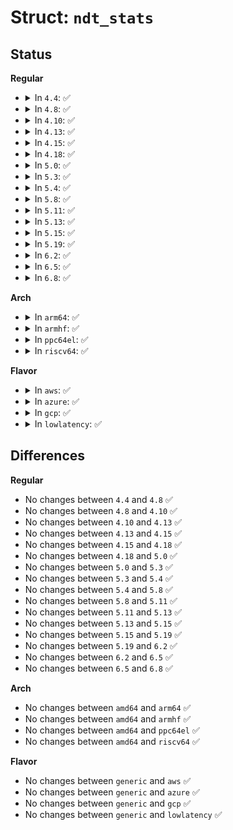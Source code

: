 # Struct: <code>ndt_stats</code>

## Status
<b>Regular</b>
<ul>
<li>
<details>
<summary>In <code>4.4</code>: ✅</summary>

```c
struct ndt_stats {
    __u64 ndts_allocs;
    __u64 ndts_destroys;
    __u64 ndts_hash_grows;
    __u64 ndts_res_failed;
    __u64 ndts_lookups;
    __u64 ndts_hits;
    __u64 ndts_rcv_probes_mcast;
    __u64 ndts_rcv_probes_ucast;
    __u64 ndts_periodic_gc_runs;
    __u64 ndts_forced_gc_runs;
    __u64 ndts_table_fulls;
};
```
</details>
</li>
<li>
<details>
<summary>In <code>4.8</code>: ✅</summary>

```c
struct ndt_stats {
    __u64 ndts_allocs;
    __u64 ndts_destroys;
    __u64 ndts_hash_grows;
    __u64 ndts_res_failed;
    __u64 ndts_lookups;
    __u64 ndts_hits;
    __u64 ndts_rcv_probes_mcast;
    __u64 ndts_rcv_probes_ucast;
    __u64 ndts_periodic_gc_runs;
    __u64 ndts_forced_gc_runs;
    __u64 ndts_table_fulls;
};
```
</details>
</li>
<li>
<details>
<summary>In <code>4.10</code>: ✅</summary>

```c
struct ndt_stats {
    __u64 ndts_allocs;
    __u64 ndts_destroys;
    __u64 ndts_hash_grows;
    __u64 ndts_res_failed;
    __u64 ndts_lookups;
    __u64 ndts_hits;
    __u64 ndts_rcv_probes_mcast;
    __u64 ndts_rcv_probes_ucast;
    __u64 ndts_periodic_gc_runs;
    __u64 ndts_forced_gc_runs;
    __u64 ndts_table_fulls;
};
```
</details>
</li>
<li>
<details>
<summary>In <code>4.13</code>: ✅</summary>

```c
struct ndt_stats {
    __u64 ndts_allocs;
    __u64 ndts_destroys;
    __u64 ndts_hash_grows;
    __u64 ndts_res_failed;
    __u64 ndts_lookups;
    __u64 ndts_hits;
    __u64 ndts_rcv_probes_mcast;
    __u64 ndts_rcv_probes_ucast;
    __u64 ndts_periodic_gc_runs;
    __u64 ndts_forced_gc_runs;
    __u64 ndts_table_fulls;
};
```
</details>
</li>
<li>
<details>
<summary>In <code>4.15</code>: ✅</summary>

```c
struct ndt_stats {
    __u64 ndts_allocs;
    __u64 ndts_destroys;
    __u64 ndts_hash_grows;
    __u64 ndts_res_failed;
    __u64 ndts_lookups;
    __u64 ndts_hits;
    __u64 ndts_rcv_probes_mcast;
    __u64 ndts_rcv_probes_ucast;
    __u64 ndts_periodic_gc_runs;
    __u64 ndts_forced_gc_runs;
    __u64 ndts_table_fulls;
};
```
</details>
</li>
<li>
<details>
<summary>In <code>4.18</code>: ✅</summary>

```c
struct ndt_stats {
    __u64 ndts_allocs;
    __u64 ndts_destroys;
    __u64 ndts_hash_grows;
    __u64 ndts_res_failed;
    __u64 ndts_lookups;
    __u64 ndts_hits;
    __u64 ndts_rcv_probes_mcast;
    __u64 ndts_rcv_probes_ucast;
    __u64 ndts_periodic_gc_runs;
    __u64 ndts_forced_gc_runs;
    __u64 ndts_table_fulls;
};
```
</details>
</li>
<li>
<details>
<summary>In <code>5.0</code>: ✅</summary>

```c
struct ndt_stats {
    __u64 ndts_allocs;
    __u64 ndts_destroys;
    __u64 ndts_hash_grows;
    __u64 ndts_res_failed;
    __u64 ndts_lookups;
    __u64 ndts_hits;
    __u64 ndts_rcv_probes_mcast;
    __u64 ndts_rcv_probes_ucast;
    __u64 ndts_periodic_gc_runs;
    __u64 ndts_forced_gc_runs;
    __u64 ndts_table_fulls;
};
```
</details>
</li>
<li>
<details>
<summary>In <code>5.3</code>: ✅</summary>

```c
struct ndt_stats {
    __u64 ndts_allocs;
    __u64 ndts_destroys;
    __u64 ndts_hash_grows;
    __u64 ndts_res_failed;
    __u64 ndts_lookups;
    __u64 ndts_hits;
    __u64 ndts_rcv_probes_mcast;
    __u64 ndts_rcv_probes_ucast;
    __u64 ndts_periodic_gc_runs;
    __u64 ndts_forced_gc_runs;
    __u64 ndts_table_fulls;
};
```
</details>
</li>
<li>
<details>
<summary>In <code>5.4</code>: ✅</summary>

```c
struct ndt_stats {
    __u64 ndts_allocs;
    __u64 ndts_destroys;
    __u64 ndts_hash_grows;
    __u64 ndts_res_failed;
    __u64 ndts_lookups;
    __u64 ndts_hits;
    __u64 ndts_rcv_probes_mcast;
    __u64 ndts_rcv_probes_ucast;
    __u64 ndts_periodic_gc_runs;
    __u64 ndts_forced_gc_runs;
    __u64 ndts_table_fulls;
};
```
</details>
</li>
<li>
<details>
<summary>In <code>5.8</code>: ✅</summary>

```c
struct ndt_stats {
    __u64 ndts_allocs;
    __u64 ndts_destroys;
    __u64 ndts_hash_grows;
    __u64 ndts_res_failed;
    __u64 ndts_lookups;
    __u64 ndts_hits;
    __u64 ndts_rcv_probes_mcast;
    __u64 ndts_rcv_probes_ucast;
    __u64 ndts_periodic_gc_runs;
    __u64 ndts_forced_gc_runs;
    __u64 ndts_table_fulls;
};
```
</details>
</li>
<li>
<details>
<summary>In <code>5.11</code>: ✅</summary>

```c
struct ndt_stats {
    __u64 ndts_allocs;
    __u64 ndts_destroys;
    __u64 ndts_hash_grows;
    __u64 ndts_res_failed;
    __u64 ndts_lookups;
    __u64 ndts_hits;
    __u64 ndts_rcv_probes_mcast;
    __u64 ndts_rcv_probes_ucast;
    __u64 ndts_periodic_gc_runs;
    __u64 ndts_forced_gc_runs;
    __u64 ndts_table_fulls;
};
```
</details>
</li>
<li>
<details>
<summary>In <code>5.13</code>: ✅</summary>

```c
struct ndt_stats {
    __u64 ndts_allocs;
    __u64 ndts_destroys;
    __u64 ndts_hash_grows;
    __u64 ndts_res_failed;
    __u64 ndts_lookups;
    __u64 ndts_hits;
    __u64 ndts_rcv_probes_mcast;
    __u64 ndts_rcv_probes_ucast;
    __u64 ndts_periodic_gc_runs;
    __u64 ndts_forced_gc_runs;
    __u64 ndts_table_fulls;
};
```
</details>
</li>
<li>
<details>
<summary>In <code>5.15</code>: ✅</summary>

```c
struct ndt_stats {
    __u64 ndts_allocs;
    __u64 ndts_destroys;
    __u64 ndts_hash_grows;
    __u64 ndts_res_failed;
    __u64 ndts_lookups;
    __u64 ndts_hits;
    __u64 ndts_rcv_probes_mcast;
    __u64 ndts_rcv_probes_ucast;
    __u64 ndts_periodic_gc_runs;
    __u64 ndts_forced_gc_runs;
    __u64 ndts_table_fulls;
};
```
</details>
</li>
<li>
<details>
<summary>In <code>5.19</code>: ✅</summary>

```c
struct ndt_stats {
    __u64 ndts_allocs;
    __u64 ndts_destroys;
    __u64 ndts_hash_grows;
    __u64 ndts_res_failed;
    __u64 ndts_lookups;
    __u64 ndts_hits;
    __u64 ndts_rcv_probes_mcast;
    __u64 ndts_rcv_probes_ucast;
    __u64 ndts_periodic_gc_runs;
    __u64 ndts_forced_gc_runs;
    __u64 ndts_table_fulls;
};
```
</details>
</li>
<li>
<details>
<summary>In <code>6.2</code>: ✅</summary>

```c
struct ndt_stats {
    __u64 ndts_allocs;
    __u64 ndts_destroys;
    __u64 ndts_hash_grows;
    __u64 ndts_res_failed;
    __u64 ndts_lookups;
    __u64 ndts_hits;
    __u64 ndts_rcv_probes_mcast;
    __u64 ndts_rcv_probes_ucast;
    __u64 ndts_periodic_gc_runs;
    __u64 ndts_forced_gc_runs;
    __u64 ndts_table_fulls;
};
```
</details>
</li>
<li>
<details>
<summary>In <code>6.5</code>: ✅</summary>

```c
struct ndt_stats {
    __u64 ndts_allocs;
    __u64 ndts_destroys;
    __u64 ndts_hash_grows;
    __u64 ndts_res_failed;
    __u64 ndts_lookups;
    __u64 ndts_hits;
    __u64 ndts_rcv_probes_mcast;
    __u64 ndts_rcv_probes_ucast;
    __u64 ndts_periodic_gc_runs;
    __u64 ndts_forced_gc_runs;
    __u64 ndts_table_fulls;
};
```
</details>
</li>
<li>
<details>
<summary>In <code>6.8</code>: ✅</summary>

```c
struct ndt_stats {
    __u64 ndts_allocs;
    __u64 ndts_destroys;
    __u64 ndts_hash_grows;
    __u64 ndts_res_failed;
    __u64 ndts_lookups;
    __u64 ndts_hits;
    __u64 ndts_rcv_probes_mcast;
    __u64 ndts_rcv_probes_ucast;
    __u64 ndts_periodic_gc_runs;
    __u64 ndts_forced_gc_runs;
    __u64 ndts_table_fulls;
};
```
</details>
</li>
</ul>
<b>Arch</b>
<ul>
<li>
<details>
<summary>In <code>arm64</code>: ✅</summary>

```c
struct ndt_stats {
    __u64 ndts_allocs;
    __u64 ndts_destroys;
    __u64 ndts_hash_grows;
    __u64 ndts_res_failed;
    __u64 ndts_lookups;
    __u64 ndts_hits;
    __u64 ndts_rcv_probes_mcast;
    __u64 ndts_rcv_probes_ucast;
    __u64 ndts_periodic_gc_runs;
    __u64 ndts_forced_gc_runs;
    __u64 ndts_table_fulls;
};
```
</details>
</li>
<li>
<details>
<summary>In <code>armhf</code>: ✅</summary>

```c
struct ndt_stats {
    __u64 ndts_allocs;
    __u64 ndts_destroys;
    __u64 ndts_hash_grows;
    __u64 ndts_res_failed;
    __u64 ndts_lookups;
    __u64 ndts_hits;
    __u64 ndts_rcv_probes_mcast;
    __u64 ndts_rcv_probes_ucast;
    __u64 ndts_periodic_gc_runs;
    __u64 ndts_forced_gc_runs;
    __u64 ndts_table_fulls;
};
```
</details>
</li>
<li>
<details>
<summary>In <code>ppc64el</code>: ✅</summary>

```c
struct ndt_stats {
    __u64 ndts_allocs;
    __u64 ndts_destroys;
    __u64 ndts_hash_grows;
    __u64 ndts_res_failed;
    __u64 ndts_lookups;
    __u64 ndts_hits;
    __u64 ndts_rcv_probes_mcast;
    __u64 ndts_rcv_probes_ucast;
    __u64 ndts_periodic_gc_runs;
    __u64 ndts_forced_gc_runs;
    __u64 ndts_table_fulls;
};
```
</details>
</li>
<li>
<details>
<summary>In <code>riscv64</code>: ✅</summary>

```c
struct ndt_stats {
    __u64 ndts_allocs;
    __u64 ndts_destroys;
    __u64 ndts_hash_grows;
    __u64 ndts_res_failed;
    __u64 ndts_lookups;
    __u64 ndts_hits;
    __u64 ndts_rcv_probes_mcast;
    __u64 ndts_rcv_probes_ucast;
    __u64 ndts_periodic_gc_runs;
    __u64 ndts_forced_gc_runs;
    __u64 ndts_table_fulls;
};
```
</details>
</li>
</ul>
<b>Flavor</b>
<ul>
<li>
<details>
<summary>In <code>aws</code>: ✅</summary>

```c
struct ndt_stats {
    __u64 ndts_allocs;
    __u64 ndts_destroys;
    __u64 ndts_hash_grows;
    __u64 ndts_res_failed;
    __u64 ndts_lookups;
    __u64 ndts_hits;
    __u64 ndts_rcv_probes_mcast;
    __u64 ndts_rcv_probes_ucast;
    __u64 ndts_periodic_gc_runs;
    __u64 ndts_forced_gc_runs;
    __u64 ndts_table_fulls;
};
```
</details>
</li>
<li>
<details>
<summary>In <code>azure</code>: ✅</summary>

```c
struct ndt_stats {
    __u64 ndts_allocs;
    __u64 ndts_destroys;
    __u64 ndts_hash_grows;
    __u64 ndts_res_failed;
    __u64 ndts_lookups;
    __u64 ndts_hits;
    __u64 ndts_rcv_probes_mcast;
    __u64 ndts_rcv_probes_ucast;
    __u64 ndts_periodic_gc_runs;
    __u64 ndts_forced_gc_runs;
    __u64 ndts_table_fulls;
};
```
</details>
</li>
<li>
<details>
<summary>In <code>gcp</code>: ✅</summary>

```c
struct ndt_stats {
    __u64 ndts_allocs;
    __u64 ndts_destroys;
    __u64 ndts_hash_grows;
    __u64 ndts_res_failed;
    __u64 ndts_lookups;
    __u64 ndts_hits;
    __u64 ndts_rcv_probes_mcast;
    __u64 ndts_rcv_probes_ucast;
    __u64 ndts_periodic_gc_runs;
    __u64 ndts_forced_gc_runs;
    __u64 ndts_table_fulls;
};
```
</details>
</li>
<li>
<details>
<summary>In <code>lowlatency</code>: ✅</summary>

```c
struct ndt_stats {
    __u64 ndts_allocs;
    __u64 ndts_destroys;
    __u64 ndts_hash_grows;
    __u64 ndts_res_failed;
    __u64 ndts_lookups;
    __u64 ndts_hits;
    __u64 ndts_rcv_probes_mcast;
    __u64 ndts_rcv_probes_ucast;
    __u64 ndts_periodic_gc_runs;
    __u64 ndts_forced_gc_runs;
    __u64 ndts_table_fulls;
};
```
</details>
</li>
</ul>

## Differences
<b>Regular</b>
<ul>
<li>
No changes between <code>4.4</code> and <code>4.8</code> ✅
</li>
<li>
No changes between <code>4.8</code> and <code>4.10</code> ✅
</li>
<li>
No changes between <code>4.10</code> and <code>4.13</code> ✅
</li>
<li>
No changes between <code>4.13</code> and <code>4.15</code> ✅
</li>
<li>
No changes between <code>4.15</code> and <code>4.18</code> ✅
</li>
<li>
No changes between <code>4.18</code> and <code>5.0</code> ✅
</li>
<li>
No changes between <code>5.0</code> and <code>5.3</code> ✅
</li>
<li>
No changes between <code>5.3</code> and <code>5.4</code> ✅
</li>
<li>
No changes between <code>5.4</code> and <code>5.8</code> ✅
</li>
<li>
No changes between <code>5.8</code> and <code>5.11</code> ✅
</li>
<li>
No changes between <code>5.11</code> and <code>5.13</code> ✅
</li>
<li>
No changes between <code>5.13</code> and <code>5.15</code> ✅
</li>
<li>
No changes between <code>5.15</code> and <code>5.19</code> ✅
</li>
<li>
No changes between <code>5.19</code> and <code>6.2</code> ✅
</li>
<li>
No changes between <code>6.2</code> and <code>6.5</code> ✅
</li>
<li>
No changes between <code>6.5</code> and <code>6.8</code> ✅
</li>
</ul>
<b>Arch</b>
<ul>
<li>
No changes between <code>amd64</code> and <code>arm64</code> ✅
</li>
<li>
No changes between <code>amd64</code> and <code>armhf</code> ✅
</li>
<li>
No changes between <code>amd64</code> and <code>ppc64el</code> ✅
</li>
<li>
No changes between <code>amd64</code> and <code>riscv64</code> ✅
</li>
</ul>
<b>Flavor</b>
<ul>
<li>
No changes between <code>generic</code> and <code>aws</code> ✅
</li>
<li>
No changes between <code>generic</code> and <code>azure</code> ✅
</li>
<li>
No changes between <code>generic</code> and <code>gcp</code> ✅
</li>
<li>
No changes between <code>generic</code> and <code>lowlatency</code> ✅
</li>
</ul>
